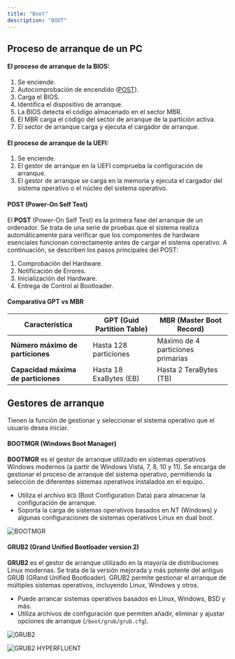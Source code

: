 ```yaml
---
title: "Boot"
description: "BOOT"
---
```


## Proceso de arranque de un PC

#### El proceso de arranque de la BIOS:

1. Se enciende.
2. Autocomprobación de encendido ([POST](#post-power-on-self-test)).
3. Carga el BIOS.
4. Identifica el dispositivo de arranque.
5. La BIOS detecta el código almacenado en el sector MBR.
6. El MBR carga el código del sector de arranque de la partición activa.
7. El sector de arranque carga y ejecuta el cargador de arranque.

#### El proceso de arranque de la UEFI:

1. Se enciende.
2. El gestor de arranque en la UEFI comprueba la configuración de arranque.
3. El gestor de arranque se carga en la memoria y ejecuta el cargador del sistema operativo o el núcleo del sistema operativo.

#### POST (Power-On Self Test)

El **POST** (Power-On Self Test) es la primera fase del arranque de un ordenador. Se trata de una serie de pruebas que el sistema realiza automáticamente para verificar que los componentes de hardware esenciales funcionan correctamente antes de cargar el sistema operativo. A continuación, se describen los pasos principales del POST:

1. Comprobación del Hardware.
2. Notificación de Errores.
3. Inicialización del Hardware.
4. Entrega de Control al Bootloader.

#### Comparativa GPT vs MBR

| Característica                      | **GPT (Guid Partition Table)**               | **MBR (Master Boot Record)**              |
|-------------------------------------|---------------------------------------------|------------------------------------------|
| **Número máximo de particiones**    | Hasta 128 particiones                       | Máximo de 4 particiones primarias        |
| **Capacidad máxima de particiones** | Hasta 18 ExaBytes (EB)                      | Hasta 2 TeraBytes (TB)                   |

## Gestores de arranque
Tienen la función de gestionar y seleccionar el sistema operativo que el usuario desea iniciar.

#### BOOTMGR (Windows Boot Manager)

**BOOTMGR** es el gestor de arranque utilizado en sistemas operativos Windows modernos (a partir de Windows Vista, 7, 8, 10 y 11). Se encarga de gestionar el proceso de arranque del sistema operativo, permitiendo la selección de diferentes sistemas operativos instalados en el equipo.

- Utiliza el archivo `BCD` (Boot Configuration Data) para almacenar la configuración de arranque.
- Soporta la carga de sistemas operativos basados en NT (Windows) y algunas configuraciones de sistemas operativos Linux en dual boot.

![BOOTMGR](https://cdn4.geckoandfly.com/wp-content/uploads/2019/04/multi-boot-windows.jpg)

#### GRUB2 (Grand Unified Bootloader version 2)

**GRUB2** es el gestor de arranque utilizado en la mayoría de distribuciones Linux modernas. Se trata de la versión mejorada y más potente del antiguo GRUB (GRand Unified Bootloader). GRUB2 permite gestionar el arranque de múltiples sistemas operativos, incluyendo Linux, Windows y otros.

- Puede arrancar sistemas operativos basados en Linux, Windows, BSD y más.
- Utiliza archivos de configuración que permiten añadir, eliminar y ajustar opciones de arranque (`/boot/grub/grub.cfg`).

![GRUB2](https://lignux.com/wp-content/uploads/2016/04/grub-boot-menu-live-cd.png)

![GRUB2 HYPERFLUENT](https://preview.redd.it/grub-hyperfluent-grub2-theme-v0-q9tgc9o9gdlc1.jpg?width=2618&format=pjpg&auto=webp&s=fe72808788992e567a82c210b93583f36c47fe59 "GRUB2 HYPERFLUENT")